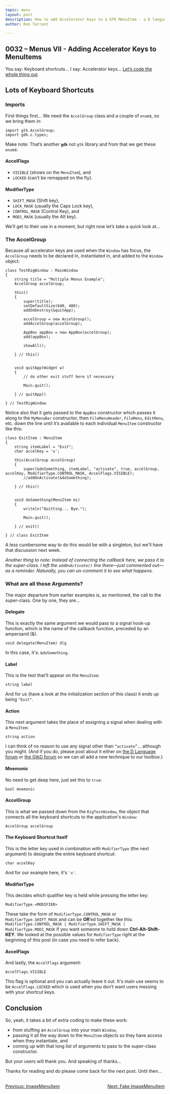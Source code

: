 ```yaml
---
topic: menu
layout: post
description: How to add Accelerator keys to a GTK MenuItem - a D language tutorial.
author: Ron Tarrant

---
```


## 0032 – Menus VII - Adding Accelerator Keys to MenuItems

You say: Keyboard shortcuts… I say: Accelerator keys… [Let’s code the whole thing out](https://github.com/rontarrant/gtkDcoding/blob/master/012_menus/menu_012_16_accel_menus.d).

## Lots of Keyboard Shortcuts

### Imports

First things first… We need the `AccelGroup` class and a couple of `enum`s, so we bring them in:

	import gtk.AccelGroup;
	import gdk.c.types;

Make note: That’s another **`gdk`** not `gtk` library and from that we get these `enum`s:

#### AccelFlags

- `VISIBLE` (shows on the `MenuItem`), and
- `LOCKED` (can’t be remapped on the fly).

#### ModifierType

- `SHIFT_MASK` (Shift key),
- `LOCK_MASK` (usually the Caps Lock key),
- `CONTROL_MASK` (Control Key), and
- `MOD1_MASK` (usually the Alt key).

We’ll get to their use in a moment, but right now let’s take a quick look at…

### The AccelGroup

Because all accelerator keys are used when the `Window` has focus, the `AccelGroup` needs to be declared in, instantiated in, and added to the `Window` object:

	class TestRigWindow : MainWindow
	{
		string title = "Multiple Menus Example";
		AccelGroup accelGroup;
	
		this()
		{
			super(title);
			setDefaultSize(640, 480);
			addOnDestroy(&quitApp);
	
			accelGroup = new AccelGroup();
			addAccelGroup(accelGroup);
	
			AppBox appBox = new AppBox(accelGroup);
			add(appBox);
			
			showAll();
			
		} // this()
		
		
		void quitApp(Widget w)
		{
			// do other exit stuff here if necessary
			
			Main.quit();
			
		} // quitApp()
		
	} // TestRigWindow

Notice also that it gets passed to the `AppBox` constructor which passes it along to the `MyMenuBar` constructor, then `FileMenuHeader`, `FileMenu`, `EditMenu`, etc. down the line until it’s available to each individual `MenuItem` constructor like this:

	class ExitItem : MenuItem
	{
		string itemLabel = "Exit";
		char accelKey = 'x';
	   
		this(AccelGroup accelGroup)
		{
			super(&doSomething, itemLabel, "activate", true, accelGroup, accelKey, ModifierType.CONTROL_MASK, AccelFlags.VISIBLE);
			//addOnActivate(&doSomething);
			
		} // this()
		
		
		void doSomething(MenuItem mi)
		{
			writeln("Quitting... Bye.");
			
			Main.quit();
			
		} // exit()
		
	} // class ExitItem


A less cumbersome way to do this would be with a singleton, but we'll have that discussion next week.

*Another thing to note: Instead of connecting the callback here, we pass it to the super-class. I left the `addOnActivate()` line there—just commented out—as a reminder. Naturally, you can un-comment it to see what happens.*

### What are all those Arguments?

The major departure from earlier examples is, as mentioned, the call to the super-class. One by one, they are...

#### Delegate

This is exactly the same argument we would pass to a signal hook-up function, which is the name of the callback function, preceded by an ampersand (&).

	void delegate(MenuItem) dlg

In this case, it's: `&doSomething`.

#### Label

This is the text that’ll appear on the `MenuItem`:

	string label

And for us (have a look at the initialization section of this class) it ends up being `"Exit"`.

#### Action

This next argument takes the place of assigning a signal when dealing with a `MenuItem`:

	string action

I can think of no reason to use any signal other than `“activate”`... although you might. (And if you do, please post about it either on [the D Language forum](https://forum.dlang.org/) or [the GtkD forum](https://forum.gtkd.org/groups/GtkD/) so we can all add a new technique to our toolbox.)

#### Mnemonic

No need to get deep here, just set this to `true`:

	bool mnemonic

#### AccelGroup

This is what we passed down from the `RigTestWindow`, the object that connects all the keyboard shortcuts to the application's `Window`:

	AccelGroup accelGroup

#### The Keyboard Shortcut Itself

This is the letter key used in combination with `ModifierType` (the next argument) to designate the entire keyboard shortcut:

	char accelKey

And for our example here, it's `'x'`.

#### ModifierType

This decides which qualifier key is held while pressing the letter key:

	ModifierType.<MODIFIER>

These take the form of `ModifierType.CONTROL_MASK` or `ModifierType.SHIFT_MASK` and can be **OR**’ed together like this: `ModifierType.CONTROL_MASK | ModifierType.SHIFT_MASK | ModifierType.MOD1_MASK` if you want someone to hold down **Ctrl-Alt-Shift-KEY**. We looked at the possible values for `ModifierType` right at the beginning of this post (in case you need to refer back).

#### AccelFlags

And lastly, the `AccelFlags` argument:

	AccelFlags.VISIBLE

This flag is optional and you can actually leave it out. It's main use seems to be `AccelFlags.LOCKED` which is used when you don’t want users messing with your shortcut keys.


## Conclusion

So, yeah, it takes a bit of extra coding to make these work:

- from stuffing an `AccelGroup` into your main `Window`,
- passing it all the way down to the `MenuItem` objects so they have access when they instantiate, and
- coming up with that long list of arguments to pass to the super-class constructor.

But your users will thank you. And speaking of thanks...

Thanks for reading and do please come back for the next post. Until then...


<BR>
<div style="float: left;">
	<a href="https://gtkdcoding.com/2019/04/30/0031-imagemenuitem.html">Previous: ImageMenuItem</a>
</div>
<div style="float: right;">
	<a href="https://gtkdcoding.com/2019/05/07/0033-fake-image-menu-and-accel.html">Next: Fake ImageMenuItem</a>
</div>
<BR>
